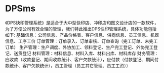 # DPSms
 《DPS快印管理系统》是适合于大中型快印店、冲印店和图文设计店的一款软件，为了方便公司有效合理的管理，我们特此推出DPS快印管理系统，具体功能包括如下:  基础信息：公司信息、产品价格表、客户信息、供商信息、员工信息、机器信息、工序工价  订单管理：订单录入、订单审核、订单查询（完工订单、未完工订单）  生产管理：生产调度、外协加工、领料登记、生产完工登记、外协完工登记、送货登记  材料管理：材料信息、材料入库、材料出库、材料库存  财务管理：应收款（收款登记、期间收款统计、客户欠款统计），应付款（付款登记、期间付款统计、客户欠款统计），员工管理（员工其它管理、员工工资））
